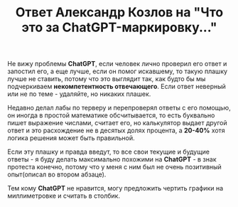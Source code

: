 ﻿---
title: "Ответ Александр Козлов на \"Что это за ChatGPT-маркировку...\""
se.owner.user_id: 549327
se.owner.display_name: "Александр Козлов"
se.owner.link: "https://ru.meta.stackoverflow.com/users/549327/%d0%90%d0%bb%d0%b5%d0%ba%d1%81%d0%b0%d0%bd%d0%b4%d1%80-%d0%9a%d0%be%d0%b7%d0%bb%d0%be%d0%b2"
se.answer_id: 12576
se.question_id: 12566
se.post_type: answer
se.is_accepted: False
---
<p>Не вижу проблемы <strong>ChatGPT</strong>, если человек лично проверил его ответ и запостил его, а еще лучше, если он помог искавшему, то такую плашку лучше не ставить, потому что это выглядит так, как будто бы мы подчеркиваем <strong>некомпетентность отвечающего</strong>. Если ответ неверный или не по теме - удаляйте, но никаких плашек.</p>
<p>Недавно делал лабы по терверу и перепроверял ответы с его помощью, он иногда в простой математике обсчитывается, то есть буквально пишет выражение числами, считает его, но калькулятор выдает другой ответ и это расхождение не в десятых долях процента, а <strong>20-40%</strong> хотя логика решения может быть правильной.</p>
<p>Если эту плашку и правда введут, то все свои текущие и будущие ответы - я буду делать максимально похожими на <strong>ChatGPT</strong> - в знак протеста конечно, потому что у меня с ним был не очень позитивный опыт(описал во втором абзаце).</p>
<p>Тем кому <strong>ChatGPT</strong> не нравится, могу предложить чертить графики на миллиметровке и считать в столбик.</p>
